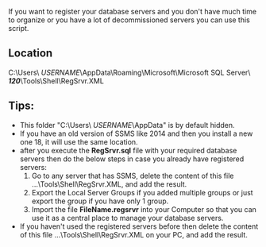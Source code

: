 If you want to register your database servers and you don't have much time to organize or you have a lot of decommissioned servers you can use this script.

## Location ##
C:\Users\ *USERNAME*\AppData\Roaming\Microsoft\Microsoft SQL Server\ ***120***\Tools\Shell\RegSrvr.XML

## Tips: ##
- This folder "C:\Users\ *USERNAME*\AppData" is by default hidden.
- If you have an old version of SSMS like 2014 and then you install a new one 18, it will use the same location.
- after you execute the **RegSrvr.sql** file with your required database servers then do the below steps in case you already have registered servers:
  1. Go to any server that has SSMS, delete the content of this file ...\Tools\Shell\RegSrvr.XML, and add the result.
  2. Export the Local Server Groups if you added multiple groups or just export the group if you have only 1 group.
  3. Import the file **FileName.regsrvr** into your Computer so that you can use it as a central place to manage your database servers.
- If you haven't used the registered servers before then delete the content of this file ...\Tools\Shell\RegSrvr.XML on your PC, and add the result.
  
